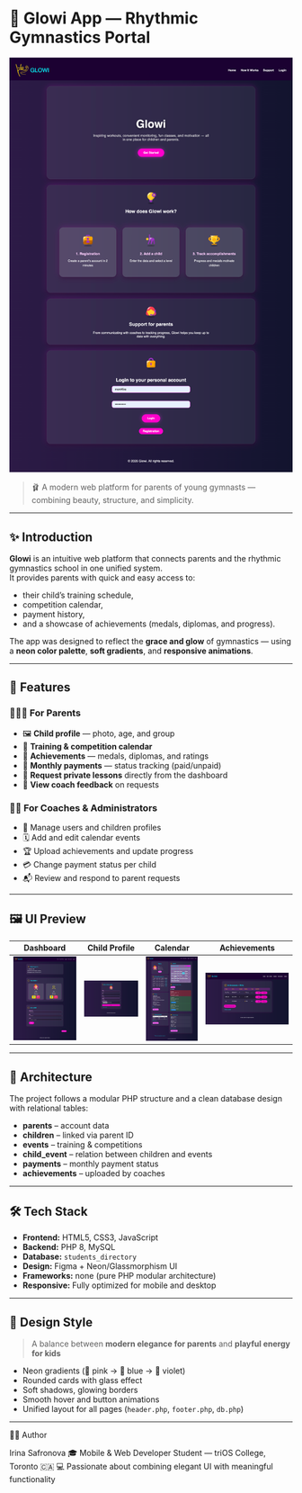 # 🌟 Glowi App — Rhythmic Gymnastics Portal  

<p align="center">
  <img src="/image/main-glowi.png" width="800" alt="Glowi App Dashboard Preview"/>
</p>

> 🩰 A modern web platform for parents of young gymnasts — combining beauty, structure, and simplicity.  

---

## ✨ Introduction  

**Glowi** is an intuitive web platform that connects parents and the rhythmic gymnastics school in one unified system.  
It provides parents with quick and easy access to:
- their child’s training schedule,  
- competition calendar,  
- payment history,  
- and a showcase of achievements (medals, diplomas, and progress).

The app was designed to reflect the **grace and glow** of gymnastics — using a **neon color palette**, **soft gradients**, and **responsive animations**.

---

## 🧩 Features  

### 👨‍👩‍👧 For Parents
- 🖼️ **Child profile** — photo, age, and group  
- 📅 **Training & competition calendar**  
- 🏅 **Achievements** — medals, diplomas, and ratings  
- 💸 **Monthly payments** — status tracking (paid/unpaid)  
- 📝 **Request private lessons** directly from the dashboard  
- 💬 **View coach feedback** on requests  

### 🧑‍🏫 For Coaches & Administrators
- 👥 Manage users and children profiles  
- 🗓️ Add and edit calendar events  
- 🏆 Upload achievements and update progress  
- 💳 Change payment status per child  
- 📬 Review and respond to parent requests  

---

## 🖼️ UI Preview  

| Dashboard | Child Profile | Calendar | Achievements |
|------------|----------------|-----------|---------------|
| ![Dashboard](/image/2.png) | ![Child Profile](/image/9.png) | ![Calendar](/image/4.png) | ![Achievements](/image/7.png) |

---

## 🧠 Architecture  

The project follows a modular PHP structure and a clean database design with relational tables:  

- **parents** – account data  
- **children** – linked via parent ID  
- **events** – training & competitions  
- **child_event** – relation between children and events  
- **payments** – monthly payment status  
- **achievements** – uploaded by coaches  

---

## 🛠️ Tech Stack  

- **Frontend:** HTML5, CSS3, JavaScript  
- **Backend:** PHP 8, MySQL  
- **Database:** `students_directory`  
- **Design:** Figma + Neon/Glassmorphism UI  
- **Frameworks:** none (pure PHP modular architecture)  
- **Responsive:** Fully optimized for mobile and desktop  

---

## 🎨 Design Style  

> A balance between **modern elegance for parents** and **playful energy for kids**  

- Neon gradients (💜 pink → 💙 blue → 💜 violet)  
- Rounded cards with glass effect  
- Soft shadows, glowing borders  
- Smooth hover and button animations  
- Unified layout for all pages (`header.php`, `footer.php`, `db.php`)  

---

🧑‍💻 Author

Irina Safronova
🎓 Mobile & Web Developer Student — triOS College, Toronto 🇨🇦
💻 Passionate about combining elegant UI with meaningful functionality



